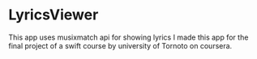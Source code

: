 # LyricsViewer
This app uses musixmatch api for showing lyrics
I made this app for the final project of a swift course by university of Tornoto on coursera.
